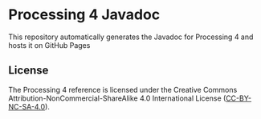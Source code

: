 # Processing 4 Javadoc
This repository automatically generates the Javadoc for Processing 4 and hosts it on GitHub Pages

## License
The Processing 4 reference is licensed under the Creative Commons Attribution-NonCommercial-ShareAlike 4.0 International License ([CC-BY-NC-SA-4.0](https://creativecommons.org/licenses/by-nc-sa/4.0/)).
